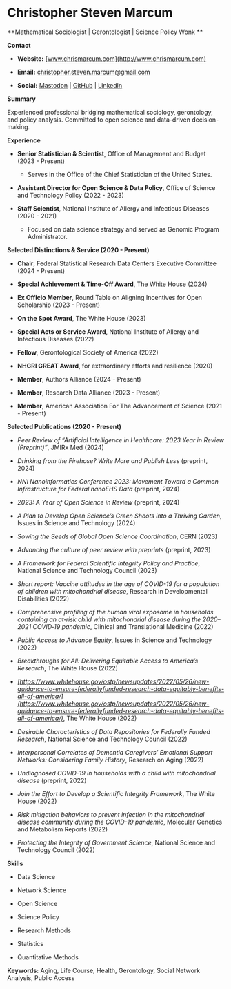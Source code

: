# Christopher Steven Marcum

**Mathematical Sociologist | Gerontologist | Science Policy Wonk **

**Contact**

*   **Website:** [www.chrismarcum.com](http://www.chrismarcum.com)

*   **Email:** christopher.steven.marcum@gmail.com

*   **Social:** [Mastodon](https://sciences.social/@csmarcum) | [GitHub](https://github.com/cmarcum) | [LinkedIn](https://www.linkedin.com/in/christopher-steven-marcum-15b88249/)


**Summary**

Experienced professional bridging mathematical sociology, gerontology, and policy analysis. Committed to open science and data-driven decision-making.

**Experience**

*   **Senior Statistician & Scientist**, Office of Management and Budget (2023 - Present)

    *   Serves in the Office of the Chief Statistician of the United States.

*   **Assistant Director for Open Science & Data Policy**, Office of Science and Technology Policy (2022 - 2023)

*   **Staff Scientist**, National Institute of Allergy and Infectious Diseases (2020 - 2021)

    *   Focused on data science strategy and served as Genomic Program Administrator.


**Selected Distinctions & Service (2020 - Present)**

*   **Chair**, Federal Statistical Research Data Centers Executive Committee (2024 - Present)

*   **Special Achievement & Time-Off Award**, The White House (2024)

*   **Ex Officio Member**, Round Table on Aligning Incentives for Open Scholarship (2023 - Present)

*   **On the Spot Award**, The White House (2023)

*   **Special Acts or Service Award**, National Institute of Allergy and Infectious Diseases (2022)

*   **Fellow**, Gerontological Society of America (2022)

*   **NHGRI GREAT Award**, for extraordinary efforts and resilience (2020)

*   **Member**, Authors Alliance (2024 - Present)

*   **Member**, Research Data Alliance (2023 - Present)

*   **Member**, American Association For The Advancement of Science (2021 - Present)

**Selected Publications (2020 - Present)**

*   *Peer Review of “Artificial Intelligence in Healthcare: 2023 Year in Review (Preprint)”*, JMIRx Med (2024)

*   *Drinking from the Firehose? Write More and Publish Less* (preprint, 2024)

*   *NNI Nanoinformatics Conference 2023: Movement Toward a Common Infrastructure for Federal nanoEHS Data* (preprint, 2024)

*   *2023: A Year of Open Science in Review* (preprint, 2024)

*   *A Plan to Develop Open Science’s Green Shoots into a Thriving Garden*, Issues in Science and Technology (2024)

*   *Sowing the Seeds of Global Open Science Coordination*, CERN (2023)

*   *Advancing the culture of peer review with preprints* (preprint, 2023)

*   *A Framework for Federal Scientific Integrity Policy and Practice*, National Science and Technology Council (2023)

*   *Short report: Vaccine attitudes in the age of COVID-19 for a population of children with mitochondrial disease*, Research in Developmental Disabilities (2022)

*   *Comprehensive profiling of the human viral exposome in households containing an at‐risk child with mitochondrial disease during the 2020–2021 COVID‐19 pandemic*, Clinical and Translational Medicine (2022)

*   *Public Access to Advance Equity*, Issues in Science and Technology (2022)

*   *Breakthroughs for All: Delivering Equitable Access to America’s Research*, The White House (2022)

*   *[https://www.whitehouse.gov/ostp/newsupdates/2022/05/26/new-guidance-to-ensure-federallyfunded-research-data-equitably-benefits-all-of-america/](https://www.whitehouse.gov/ostp/newsupdates/2022/05/26/new-guidance-to-ensure-federallyfunded-research-data-equitably-benefits-all-of-america/)*, The White House (2022)

*   *Desirable Characteristics of Data Repositories for Federally Funded Research*, National Science and Technology Council (2022)

*   *Interpersonal Correlates of Dementia Caregivers’ Emotional Support Networks: Considering Family History*, Research on Aging (2022)

*   *Undiagnosed COVID-19 in households with a child with mitochondrial disease* (preprint, 2022)

*   *Join the Effort to Develop a Scientific Integrity Framework*, The White House (2022)

*   *Risk mitigation behaviors to prevent infection in the mitochondrial disease community during the COVID-19 pandemic*, Molecular Genetics and Metabolism Reports (2022)

*   *Protecting the Integrity of Government Science*, National Science and Technology Council (2022)

**Skills**

*   Data Science

*   Network Science

*   Open Science

*   Science Policy

*   Research Methods

*   Statistics

*   Quantitative Methods

**Keywords:** Aging, Life Course, Health, Gerontology, Social Network Analysis, Public Access

